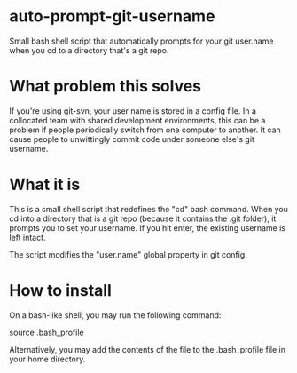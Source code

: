 auto-prompt-git-username
========================

Small bash shell script that automatically prompts for your git user.name when you cd to a directory that's a git repo.


What problem this solves
========================

If you're using git-svn, your user name is stored in a config file. In a collocated team with shared development environments, this can be a problem if people periodically switch from one computer to another. It can cause people to unwittingly commit code under someone else's git username. 


What it is
==========
This is a small shell script that redefines the "cd" bash command. When you cd into a directory that is a git repo (because it contains the .git folder), it prompts you to set your username. If you hit enter, the existing username is left intact.

The script modifies the "user.name" global property in git config.


How to install
==============

On a bash-like shell, you may run the following command:

  source .bash_profile

Alternatively, you may add the contents of the file to the .bash_profile file in your home directory.  
